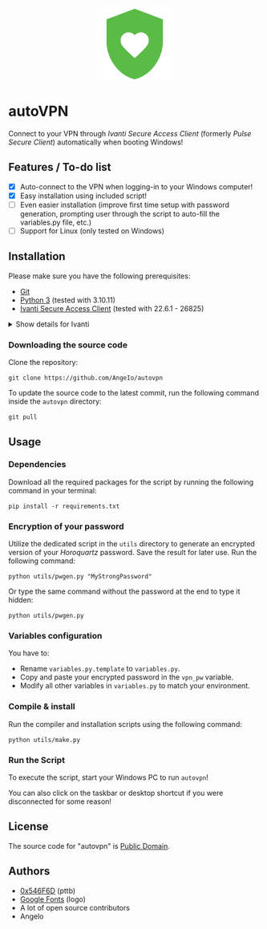 <p align="center">
  <img width="150" alt="autobadging logo" src="assets/logo.png">
</p>

# autoVPN

Connect to your VPN through *Ivanti Secure Access Client* (formerly *Pulse Secure Client*) automatically when booting Windows!

## Features / To-do list
- [x] Auto-connect to the VPN when logging-in to your Windows computer!
- [x] Easy installation using included script!
- [ ] Even easier installation (improve first time setup with password generation, prompting user through the script to auto-fill the variables.py file, etc.)
- [ ] Support for Linux (only tested on Windows)

## Installation

Please make sure you have the following prerequisites:

- [Git](https://git-scm.com/downloads)
- [Python 3](https://www.python.org/downloads/) (tested with 3.10.11)
- [Ivanti Secure Access Client](https://www.ivanti.com/products/secure-unified-client) (tested with 22.6.1 - 26825)
<details>
<summary>Show details for Ivanti</summary>

```
Name: Ivanti Secure Access Client for Desktop 22.6R1 Build 26825
File name: ps-pulse-win-22.6r1.0-b26825-64bit-installer.msi
File Size: 57 MB
SHA-256 Checksum: bb7571e84941cd6018d47c2fff25a13dfa0846dd593bc8070d41458f5ff70778
Last Updated: 2023-09-24
```

</details>

### Downloading the source code

Clone the repository:

```shell
git clone https://github.com/AngeIo/autovpn
```

To update the source code to the latest commit, run the following command inside the `autovpn` directory:

```shell
git pull
```

## Usage

### Dependencies
Download all the required packages for the script by running the following command in your terminal:

```shell
pip install -r requirements.txt
```

### Encryption of your password
Utilize the dedicated script in the `utils` directory to generate an encrypted version of your *Horoquartz* password. Save the result for later use. Run the following command:

```shell
python utils/pwgen.py "MyStrongPassword"
```

Or type the same command without the password at the end to type it hidden:

```shell
python utils/pwgen.py
```

### Variables configuration
You have to:

- Rename `variables.py.template` to `variables.py`.
- Copy and paste your encrypted password in the `vpn_pw` variable.
- Modify all other variables in `variables.py` to match your environment.

### Compile & install
Run the compiler and installation scripts using the following command:

```shell
python utils/make.py
```

### Run the Script
To execute the script, start your Windows PC to run `autovpn`!

You can also click on the taskbar or desktop shortcut if you were disconnected for some reason!

## License
The source code for "autovpn" is [Public Domain](LICENSE).

## Authors
* [0x546F6D](https://github.com/0x546F6D) (pttb)
* [Google Fonts](https://fonts.google.com/icons) (logo)
* A lot of open source contributors
* Angelo

